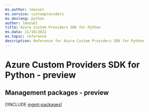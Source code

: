 ```yaml
---
ms.author: lmazuel
ms.service: customproviders
ms.devlang: python
author: lmazuel
title: Azure Custom Providers SDK for Python
ms.data: 11/10/2022
ms.topic: reference
description: Reference for Azure Custom Providers SDK for Python
---
```

# Azure Custom Providers SDK for Python - preview

## Management packages - preview
[!INCLUDE [mgmt-packages](custom-providers-mgmt-index.md)]